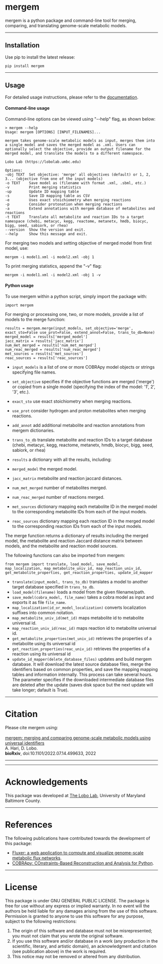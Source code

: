 mergem
======
mergem is a python package and command-line tool for merging, comparing, and translating genome-scale metabolic models.

------


Installation
------
Use pip to install the latest release:

    pip install mergem

------

Usage
------
For detailed usage instructions, please refer to the [documentation](https://mergem.readthedocs.io/en/latest/).

#### Command-line usage
Command-line options can be viewed using "--help" flag, as shown below:

    > mergem --help
    Usage: mergem [OPTIONS] [INPUT_FILENAMES]...

    mergem takes genome-scale metabolic models as input, merges them into a single model and saves the merged model as .xml. Users can optionally select the objective, provide an output filename for the merged model, and translate the models to a different namespace.

    Lobo Lab (https://lobolab.umbc.edu)

    Options:
    -obj TEXT  Set objective: 'merge' all objectives (default) or 1, 2, 3... (objective from one of the input models)  
    -o TEXT    Save model as (filename with format .xml, .sbml, etc.)  
    -v         Print merging statistics
    -up        Update ID mapping table
    -s         Save ID mapping table as CSV
    -e         Uses exact stoichiometry when merging reactions
    -p         Consider protonation when merging reactions
    -a         Extend annotations with mergem database of metabolites and reactions
    -t TEXT    Translate all metabolite and reaction IDs to a target namespace (chebi, metacyc, kegg, reactome, metanetx, hmdb, biocyc, bigg, seed, sabiork, or rhea)
    --version  Show the version and exit.
    --help     Show this message and exit.

 
For merging two models and setting objective of merged model from first model, use:

    mergem -i model1.xml -i model2.xml -obj 1

To print merging statistics, append the "-v" flag:

    mergem -i model1.xml -i model2.xml -obj 1 -v 

#### Python usage

To use mergem  within a python script, simply import the package with:

    import mergem

For merging or processing one, two, or more models, provide a list of models to the merge function:

    results = mergem.merge(input_models, set_objective='merge', exact_sto=False use_prot=False, extend_annot=False, trans_to_db=None)
    merged_model = results['merged_model']
    jacc_matrix = results['jacc_matrix']
    num_met_merged = results['num_met_merged']
    num_reac_merged = results['num_reac_merged']
    met_sources = results['met_sources']
    reac_sources = results['reac_sources']

* `input_models` is a list of one or more COBRApy model objects or strings specifying file names.
* `set_objective` specifies if the objective functions are merged ('merge') or copied from a single model (specifying the index of the model: '1', 2', '3', etc.).
* `exact_sto` use exact stoichiometry when merging reactions.
* `use_prot` consider hydrogen and proton metabolites when merging reactions.
* `add_annot` add additional metabolite and reaction annotations from mergem dictionaries.
* `trans_to_db` translate metabolite and reaction IDs to a target database (chebi, metacyc, kegg, reactome, metanetx, hmdb, biocyc, bigg, seed, sabiork, or rhea)

* `results` a dictionary with all the results, including:
* `merged_model` the merged model.
* `jacc_matrix` metabolite and reaction jaccard distances.
* `num_met_merged` number of metabolites merged.
* `num_reac_merged` number of reactions merged.
* `met_sources` dictionary mapping each metabolite ID in the merged model to the corresponding metabolite IDs from each of the input models.
* `reac_sources` dictionary mapping each reaction ID in the merged model to the corresponding reaction IDs from each of the input models.

The merge function returns a dictionary of results including the merged model,
the metabolite and reaction Jaccard distance matrix between models, and the 
metabolite and reaction model sources. 


The following functions can also be imported from mergem:

    from mergem import translate, load_model, save_model, map_localization, map_metabolite_univ_id, map_reaction_univ_id, get_metabolite_properties, get_reaction_properties, update_id_mapper

* `translate(input_model, trans_to_db)` translates a model to another target database specified in `trans_to_db`.
* `load_model(filename)` loads a model from the given filename/path.
* `save_model(cobra_model, file_name)` takes a cobra model as input and exports it as file `file_name`.
* `map_localization(id_or_model_localization)` converts localization suffixes into common notation.
* `map_metabolite_univ_id(met_id)` maps metabolite id to metabolite universal id.
* `map_reaction_univ_id(reac_id)` maps reaction id to metabolite universal id.
* `get_metabolite_properties(met_univ_id)` retrieves the properties of a metabolite using its universal id
* `get_reaction_properties(reac_univ_id)` retrieves the properties of a reaction using its universal id
* `update_id_mapper(delete_database_files)` updates and build mergem database. It will download the latest source database files, merge the identifiers based on common properties, and save the mapping mapping tables and information internally. This process can take several hours. The parameter specifies if the downloaded intermediate database files are deleted after the update (saves disk space but the next update will take longer; dafault is True).


------
Citation
======
Please cite mergem using: <br>
<br> [mergem: merging and comparing genome-scale metabolic models using universal identifiers](https://doi.org/10.1101/2022.07.14.499633)
<br> A. Hari, D. Lobo.
<br> <b>bioRxiv</b>, doi:10.1101/2022.07.14.499633, 2022

------

------
Acknowledgements 
======

This package was developed at [The Lobo Lab](https://lobolab.umbc.edu), University of Maryland Baltimore County.

------

References
======
The following publications have contributed towards the development of this package:
* [Fluxer: a web application to compute and visualize genome-scale metabolic flux networks](https://doi.org/10.1093/nar/gkaa409).
* [COBRApy: COnstraints-Based Reconstruction and Analysis for Python](http://dx.doi.org/doi:10.1186/1752-0509-7-74).

------

License
======
This package is under GNU GENERAL PUBLIC LICENSE. The package is free for use without any express or implied warranty.
In no event will the authors be held liable for any damages arising from the
use of this software. Permission is granted to anyone to use this software for any purpose, 
subject to the following restrictions:

1. The origin of this software and database must not be misrepresented;
   you must not claim that you wrote the original software.
2. If you use this software and/or database in a work (any production in the scientific, literary, and artistic domain), 
   an acknowledgment and citation (see publication above) in the work is required.
3. This notice may not be removed or altered from any distribution.